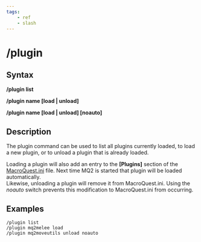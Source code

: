 ```yaml
---
tags:
    - ref
    - slash
---
```

# /plugin

## Syntax

**/plugin list**

**/plugin name [load \| unload]**

**/plugin name [load \| unload\] \[noauto]**

## Description

The plugin command can be used to list all plugins currently loaded, to load a new plugin, or to unload a plugin that is already loaded.

Loading a plugin will also add an entry to the **[Plugins]** section of the [MacroQuest.ini](../../main/macroquest.ini.md) file. Next time MQ2 is started that plugin will be loaded automatically.  
Likewise, unloading a plugin will remove it from MacroQuest.ini. Using the _noauto_ switch prevents this modification to MacroQuest.ini from occurring.

## Examples

`/plugin list`  
`/plugin mq2melee load`  
`/plugin mq2moveutils unload noauto`

